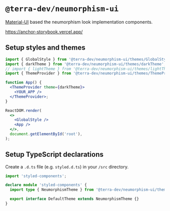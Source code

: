 # `@terra-dev/neumorphism-ui`

[Material-UI](https://material-ui.com/) based the neumorphism look implementation components.

<https://anchor-storybook.vercel.app/>

## Setup styles and themes

```jsx
import { GlobalStyle } from '@terra-dev/neumorphism-ui/themes/GlobalStyle';
import { darkTheme } from '@terra-dev/neumorphism-ui/themes/darkTheme';
// import { lightTheme } from '@terra-dev/neumorphism-ui/themes/lightTheme';
import { ThemeProvider } from '@terra-dev/neumorphism-ui/themes/ThemeProvider';

function App() {
  <ThemeProvider theme={darkTheme}>
    <YOUR_APP />
  </ThemeProvider>;
}

ReactDOM.render(
  <>
    <GlobalStyle />
    <App />
  </>,
  document.getElementById('root'),
);
```

## Setup TypeScript declarations

Create a `.d.ts` file (e.g. `styled.d.ts`) in your `/src` directory.

```ts
import 'styled-components';

declare module 'styled-components' {
  import type { NeumorphismTheme } from '@terra-dev/neumorphism-ui/themes/Theme';

  export interface DefaultTheme extends NeumorphismTheme {}
}
```
